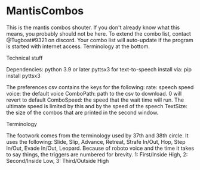# MantisCombos
This is the mantis combos shouter. If you don't already know what this means, you probably should not be here.
To extend the combo list, contact @Tugboat#9321 on discord.
Your combo list will auto-update if the program is started with internet access.
Terminology at the bottom.

Technical stuff

Dependencies:
python 3.9 or later
pyttsx3 for text-to-speech
  install via: pip install pyttsx3

The preferences csv contains the keys for the following:
rate: speech speed
voice: the default voice
ComboPath: path to the csv to download. 0 will revert to default
ComboSpeed: the speed that the wait time will run. The ultimate speed is limited by this and by the speed of the speech
TextSize: the size of the combos that are printed in the second window.



Terminology

The footwork comes from the terminology used by 37th and 38th circle. It uses the following:
Slide, Slip, Advance, Retreat, Strafe In/Out, Hop, Step In/Out, Evade In/Out, Leopard.
Because of roboto voice and the time it takes to say things, the triggers are numbered for brevity. 1: First/Inside High, 2: Second/Inside Low, 3: Third/Outside High
